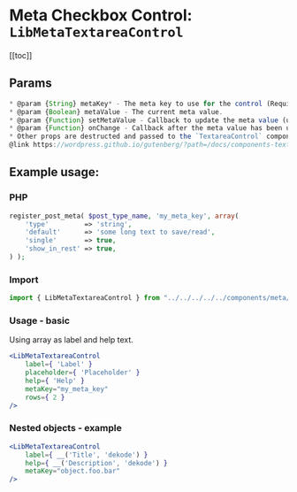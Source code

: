 # Meta Checkbox Control: `LibMetaTextareaControl`

[[toc]]
## Params

```js
* @param {String} metaKey* - The meta key to use for the control (Required).
* @param {Boolean} metaValue - The current meta value.
* @param {Function} setMetaValue - Callback to update the meta value (used by HOC).
* @param {Function} onChange - Callback after the meta value has been updated.
* Other props are destructed and passed to the `TextareaControl` component.
@link https://wordpress.github.io/gutenberg/?path=/docs/components-textareacontrol--docs
```

## Example usage:

### PHP

```php
register_post_meta( $post_type_name, 'my_meta_key', array(
	'type'         => 'string',
	'default'      => 'some long text to save/read',
	'single'       => true,
	'show_in_rest' => true,
) );
```

### Import
```jsx
import { LibMetaTextareaControl } from "../../../../../components/meta/index.js"; // or where the file is for you.
```

### Usage - basic

Using array as label and help text.
```jsx
<LibMetaTextareaControl
	label={ 'Label' }
	placeholder={ 'Placeholder' }
	help={ 'Help' }
	metaKey="my_meta_key"
	rows={ 2 }
/>
```


### Nested objects - example

```jsx
<LibMetaTextareaControl
	label={ __('Title', 'dekode') }
	help={ __('Description', 'dekode') }
	metaKey="object.foo.bar"
/>
```